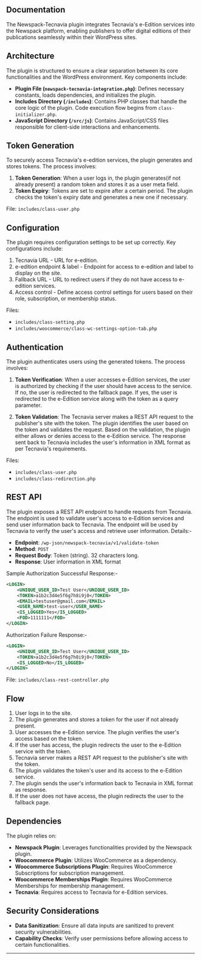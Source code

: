 ## Documentation

The Newspack-Tecnavia plugin integrates Tecnavia's e-Edition services into the Newspack platform, enabling publishers to offer digital editions of their publications seamlessly within their WordPress sites.

## Architecture

The plugin is structured to ensure a clear separation between its core functionalities and the WordPress environment. Key components include:

- **Plugin File (`newspack-tecnavia-integration.php`)**: Defines necessary constants, loads dependencies, and initializes the plugin.
- **Includes Directory (`/includes`)**: Contains PHP classes that handle the core logic of the plugin. Code execution flow begins from `class-initializer.php`.
- **JavaScript Directory (`/src/js`)**: Contains JavaScript/CSS files responsible for client-side interactions and enhancements.

## Token Generation

To securely access Tecnavia's e-edition services, the plugin generates and stores tokens. The process involves:

1. **Token Generation**: When a user logs in, the plugin generates(if not already present) a random token and stores it as a user meta field.
2. **Token Expiry**: Tokens are set to expire after a certain period. The plugin checks the token's expiry date and generates a new one if necessary.

File: `includes/class-user.php`

## Configuration

The plugin requires configuration settings to be set up correctly. Key configurations include:
1. Tecnavia URL - URL for e-edition.
2. e-edition endpoint & label - Endpoint for access to e-edition and label to display on the site.
3. Fallback URL - URL to redirect users if they do not have access to e-edition services.
4. Access control - Define access control settings for users based on their role, subscription, or membership status.

Files:
- `includes/class-setting.php`
- `includes/woocommerce/class-wc-settings-option-tab.php`

## Authentication

The plugin authenticates users using the generated tokens. The process involves:

1. **Token Verification**: When a user accesses e-Edition services, the user is authorized by checking if the user should have access to the service. If no, the user is redirected to the fallback page. If yes, the user is redirected to the e-Edition service along with the token as a query parameter.

2. **Token Validation**: The Tecnavia server makes a REST API request to the publisher's site with the token. The plugin identifies the user based on the token and validates the request. Based on the validation, the plugin either allows or denies access to the e-Edition service. The response sent back to Tecnavia includes the user's information in XML format as per Tecnavia's requirements.

Files:
- `includes/class-user.php`
- `includes/class-redirection.php`

## REST API

The plugin exposes a REST API endpoint to handle requests from Tecnavia. The endpoint is used to validate user's access to e-Edition services and send user information back to Tecnavia. The endpoint will be used by Tecnavia to verify the user's access and retrieve user information. Details:-

- **Endpoint**: `/wp-json/newspack-tecnavia/v1/validate-token`
- **Method**: `POST`
- **Request Body**: Token (string). 32 characters long.
- **Response**: User information in XML format


Sample Authorization Successful Response:-
```xml
<LOGIN>
	<UNIQUE_USER_ID>Test User</UNIQUE_USER_ID>
	<TOKEN>a1b2c3d4e5f6g7h8i9j0</TOKEN>
	<EMAIL>testuser@gmail.com</EMAIL>
	<USER_NAME>test-user</USER_NAME>
	<IS_LOGGED>Yes</IS_LOGGED>
	<FOD>1111111</FOD>
</LOGIN>
```

Authorization Failure Response:-
```xml
<LOGIN>
	<UNIQUE_USER_ID>Test User</UNIQUE_USER_ID>
	<TOKEN>a1b2c3d4e5f6g7h8i9j0</TOKEN>
	<IS_LOGGED>No</IS_LOGGED>
</LOGIN>
```

File: `includes/class-rest-controller.php`

## Flow

1. User logs in to the site.
2. The plugin generates and stores a token for the user if not already present.
3. User accesses the e-Edition service. The plugin verifies the user's access based on the token.
4. If the user has access, the plugin redirects the user to the e-Edition service with the token.
5. Tecnavia server makes a REST API request to the publisher's site with the token.
6. The plugin validates the token's user and its access to the e-Edition service.
7. The plugin sends the user's information back to Tecnavia in XML format as response.
8. If the user does not have access, the plugin redirects the user to the fallback page.

## Dependencies

The plugin relies on:

- **Newspack Plugin**: Leverages functionalities provided by the Newspack plugin.
- **Woocommerce Plugin**: Utilizes WooCommerce as a dependency.
- **Woocommerce Subscriptions Plugin**: Requires WooCommerce Subscriptions for subscription management.
- **Woocommerce Memberships Plugin**: Requires WooCommerce Memberships for membership management.
- **Tecnavia**: Requires access to Tecnavia for e-Edition services.

## Security Considerations

- **Data Sanitization**: Ensure all data inputs are sanitized to prevent security vulnerabilities.
- **Capability Checks**: Verify user permissions before allowing access to certain functionalities.

---
